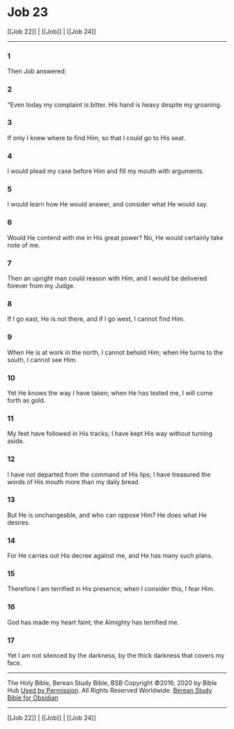 # Job 23

[[Job 22]] | [[Job]] | [[Job 24]]

---

### 1
Then Job answered:

### 2
"Even today my complaint is bitter. His hand is heavy despite my groaning.

### 3
If only I knew where to find Him, so that I could go to His seat.

### 4
I would plead my case before Him and fill my mouth with arguments.

### 5
I would learn how He would answer, and consider what He would say.

### 6
Would He contend with me in His great power? No, He would certainly take note of me.

### 7
Then an upright man could reason with Him, and I would be delivered forever from my Judge.

### 8
If I go east, He is not there, and if I go west, I cannot find Him.

### 9
When He is at work in the north, I cannot behold Him; when He turns to the south, I cannot see Him.

### 10
Yet He knows the way I have taken; when He has tested me, I will come forth as gold.

### 11
My feet have followed in His tracks; I have kept His way without turning aside.

### 12
I have not departed from the command of His lips; I have treasured the words of His mouth more than my daily bread.

### 13
But He is unchangeable, and who can oppose Him? He does what He desires.

### 14
For He carries out His decree against me, and He has many such plans.

### 15
Therefore I am terrified in His presence; when I consider this, I fear Him.

### 16
God has made my heart faint; the Almighty has terrified me.

### 17
Yet I am not silenced by the darkness, by the thick darkness that covers my face.

---

The Holy Bible, Berean Study Bible, BSB
Copyright ©2016, 2020 by Bible Hub
[Used by Permission](https://berean.bible/terms.htm). All Rights Reserved Worldwide.
[Berean Study Bible for Obsidian](https://github.com/gapmiss/berean-study-bible-for-obsidian)

---

[[Job 22]] | [[Job]] | [[Job 24]]

